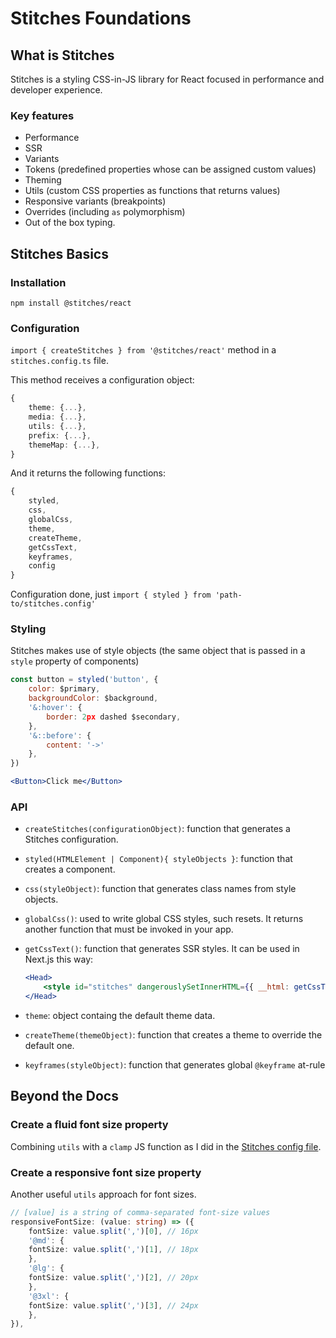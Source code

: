 # Stitches Foundations

## What is Stitches

Stitches is a styling CSS-in-JS library for React focused in performance and developer experience.

### Key features

- Performance
- SSR
- Variants
- Tokens (predefined properties whose can be assigned custom values)
- Theming
- Utils (custom CSS properties as functions that returns values)
- Responsive variants (breakpoints)
- Overrides (including `as` polymorphism)
- Out of the box typing.

## Stitches Basics

### Installation

```npm install @stitches/react```

### Configuration

`import { createStitches } from '@stitches/react'` method in a `stitches.config.ts` file.

This method receives a configuration object:

```ts
{
    theme: {...},
    media: {...},
    utils: {...},
    prefix: {...},
    themeMap: {...},
}
```

And it returns the following functions:

```ts
{
    styled,
    css,
    globalCss,
    theme,
    createTheme,
    getCssText,
    keyframes,
    config
}
```

Configuration done, just `import { styled } from 'path-to/stitches.config'`

### Styling

Stitches makes use of style objects (the same object that is passed in a `style` property of components)

```jsx
const button = styled('button', {
    color: $primary,
    backgroundColor: $background,
    '&:hover': {
        border: 2px dashed $secondary,
    },
    '&::before': {
        content: '->'
    },
})

<Button>Click me</Button>
```

### API

- `createStitches(configurationObject)`: function that generates a Stitches configuration.

- `styled(HTMLElement | Component){ styleObjects }`: function that creates a component.

- `css(styleObject)`: function that generates class names from style objects.

- `globalCss()`: used to write global CSS styles, such resets. It returns another function that must be invoked in your app.

- `getCssText()`: function that generates SSR styles. It can be used in Next.js this way:

    ```jsx
    <Head>
        <style id="stitches" dangerouslySetInnerHTML={{ __html: getCssText() }} />
    </Head>
    ```

- `theme`: object containg the default theme data.

- `createTheme(themeObject)`: function that creates a theme to override the default one.

- `keyframes(styleObject)`: function that generates global `@keyframe` at-rule

## Beyond the Docs

### Create a fluid font size property

Combining `utils` with a `clamp` JS function as I did in the [Stitches config file](./src/styles/stitches.config.ts).

### Create a responsive font size property

Another useful `utils` approach for font sizes.

```ts
// [value] is a string of comma-separated font-size values
responsiveFontSize: (value: string) => ({
    fontSize: value.split(',')[0], // 16px
    '@md': {
    fontSize: value.split(',')[1], // 18px
    },
    '@lg': {
    fontSize: value.split(',')[2], // 20px
    },
    '@3xl': {
    fontSize: value.split(',')[3], // 24px
    },
}),
```
